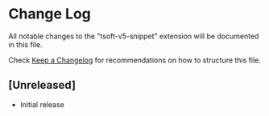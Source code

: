# Change Log

All notable changes to the "tsoft-v5-snippet" extension will be documented in this file.

Check [Keep a Changelog](http://keepachangelog.com/) for recommendations on how to structure this file.

## [Unreleased]

- Initial release